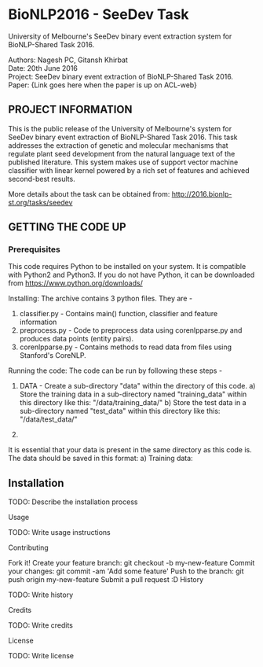 # BioNLP2016 - SeeDev Task
University of Melbourne's SeeDev binary event extraction system for BioNLP-Shared Task 2016.

Authors: Nagesh PC, Gitansh Khirbat <br>
Date: 20th June 2016 <br>
Project: SeeDev binary event extraction of BioNLP-Shared Task 2016.<br>
Paper: {Link goes here when the paper is up on ACL-web}

## PROJECT INFORMATION

This is the public release of the University of Melbourne's system for SeeDev binary event extraction of BioNLP-Shared Task 2016.
This task addresses the extraction of genetic and molecular mechanisms that regulate plant seed development from the natural language
text of the published literature. This system makes use of support vector machine classifier with linear kernel powered by a rich set
of features and achieved second-best results.

More details about the task can be obtained from: http://2016.bionlp-st.org/tasks/seedev

## GETTING THE CODE UP

### Prerequisites
This code requires Python to be installed on your system. It is compatible with Python2 and Python3.
If you do not have Python, it can be downloaded from https://www.python.org/downloads/

Installing: The archive contains 3 python files. They are -
1. classifier.py - Contains main() function, classifier and feature information
2. preprocess.py - Code to preprocess data using corenlpparse.py and produces data points (entity pairs).
3. corenlpparse.py - Contains methods to read data from files using Stanford's CoreNLP.

Running the code: The code can be run by following these steps -
1. DATA - Create a sub-directory "data" within the directory of this code.
  a) Store the training data in a sub-directory named "training_data" within this directory like this: "/data/training_data/"
  b) Store the test data in a sub-directory named "test_data" within this directory like this: "/data/test_data/"
  
2. 

It is essential that your data is present in the same directory as this code is.
The data should be saved in this format:
  a) Training data: 



Installation
------------


TODO: Describe the installation process

Usage

TODO: Write usage instructions

Contributing

Fork it!
Create your feature branch: git checkout -b my-new-feature
Commit your changes: git commit -am 'Add some feature'
Push to the branch: git push origin my-new-feature
Submit a pull request :D
History

TODO: Write history

Credits

TODO: Write credits

License

TODO: Write license
